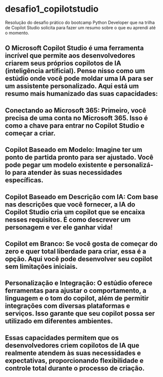 # desafio1_copilotstudio
Resolução do desafio prático do bootcamp Python Developer que na trilha de Copilot Studio solicita para fazer um resumo sobre o que eu aprendi até o momento.


## O Microsoft Copilot Studio é uma ferramenta incrível que permite aos desenvolvedores criarem seus próprios copilotos de IA (inteligência artificial). Pense nisso como um estúdio onde você pode moldar uma IA para ser um assistente personalizado. Aqui está um resumo mais humanizado das suas capacidades:

## Conectando ao Microsoft 365: Primeiro, você precisa de uma conta no Microsoft 365. Isso é como a chave para entrar no Copilot Studio e começar a criar.

## Copilot Baseado em Modelo: Imagine ter um ponto de partida pronto para ser ajustado. Você pode pegar um modelo existente e personalizá-lo para atender às suas necessidades específicas.

## Copilot Baseado em Descrição com IA: Com base nas descrições que você fornecer, a IA do Copilot Studio cria um copilot que se encaixa nesses requisitos. É como descrever um personagem e ver ele ganhar vida!

## Copilot em Branco: Se você gosta de começar do zero e quer total liberdade para criar, essa é a opção. Aqui você pode desenvolver seu copilot sem limitações iniciais.

## Personalização e Integração: O estúdio oferece ferramentas para ajustar o comportamento, a linguagem e o tom do copilot, além de permitir integrações com diversas plataformas e serviços. Isso garante que seu copilot possa ser utilizado em diferentes ambientes.

## Essas capacidades permitem que os desenvolvedores criem copilotos de IA que realmente atendem às suas necessidades e expectativas, proporcionando flexibilidade e controle total durante o processo de criação.
